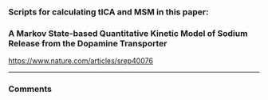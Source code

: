 
### Scripts for calculating tICA and MSM in this paper:

###     A Markov State-based Quantitative Kinetic Model of Sodium Release from the Dopamine Transporter

<a href="https://www.nature.com/articles/srep40076">https://www.nature.com/articles/srep40076</a>

------

### Comments
